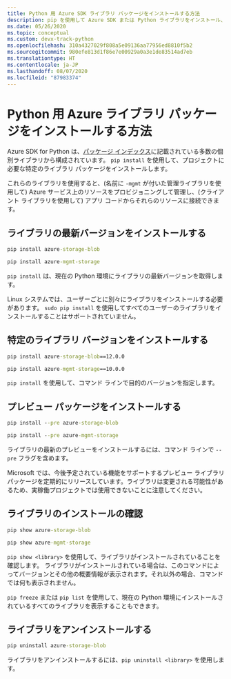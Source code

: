 ```yaml
---
title: Python 用 Azure SDK ライブラリ パッケージをインストールする方法
description: pip を使用して Azure SDK または Python ライブラリをインストール、アンインストール、および検証する方法。 特定のバージョンおよびプレビュー パッケージをインストールする方法の詳細も含まれています。
ms.date: 05/26/2020
ms.topic: conceptual
ms.custom: devx-track-python
ms.openlocfilehash: 310a4327029f808a5e09136aa77956ed8810f5b2
ms.sourcegitcommit: 980efe813d1f86e7e00929a0a3e1de83514ad7eb
ms.translationtype: HT
ms.contentlocale: ja-JP
ms.lasthandoff: 08/07/2020
ms.locfileid: "87983374"
---
```

# <a name="how-to-install-azure-library-packages-for-python"></a>Python 用 Azure ライブラリ パッケージをインストールする方法

Azure SDK for Python は、[パッケージ インデックス](azure-sdk-library-package-index.md)に記載されている多数の個別ライブラリから構成されています。 `pip install` を使用して、プロジェクトに必要な特定のライブラリ パッケージをインストールします。

これらのライブラリを使用すると、(名前に `-mgmt` が付いた管理ライブラリを使用して) Azure サービス上のリソースをプロビジョニングして管理し、(クライアント ライブラリを使用して) アプリ コードからそれらのリソースに接続できます。

## <a name="install-the-latest-version-of-a-library"></a>ライブラリの最新バージョンをインストールする

```cmd
pip install azure-storage-blob
```

```cmd
pip install azure-mgmt-storage
```

`pip install` は、現在の Python 環境にライブラリの最新バージョンを取得します。

Linux システムでは、ユーザーごとに別々にライブラリをインストールする必要があります。 `sudo pip install` を使用してすべてのユーザーのライブラリをインストールすることはサポートされていません。

## <a name="install-specific-library-versions"></a>特定のライブラリ バージョンをインストールする

```cmd
pip install azure-storage-blob==12.0.0
```

```cmd
pip install azure-mgmt-storage==10.0.0
```

`pip install` を使用して、コマンド ラインで目的のバージョンを指定します。

## <a name="install-preview-packages"></a>プレビュー パッケージをインストールする

```cmd
pip install --pre azure-storage-blob
```

```cmd
pip install --pre azure-mgmt-storage
```

ライブラリの最新のプレビューをインストールするには、コマンド ラインで `--pre` フラグを含めます。

Microsoft では、今後予定されている機能をサポートするプレビュー ライブラリ パッケージを定期的にリリースしています。ライブラリは変更される可能性があるため、実稼働プロジェクトでは使用できないことに注意してください。

## <a name="verify-a-library-installation"></a>ライブラリのインストールの確認

```cmd
pip show azure-storage-blob
```

```cmd
pip show azure-mgmt-storage
```

`pip show <library>` を使用して、ライブラリがインストールされていることを確認します。 ライブラリがインストールされている場合は、このコマンドによってバージョンとその他の概要情報が表示されます。それ以外の場合、コマンドでは何も表示されません。

`pip freeze` または `pip list` を使用して、現在の Python 環境にインストールされているすべてのライブラリを表示することもできます。

## <a name="uninstall-a-library"></a>ライブラリをアンインストールする

```cmd
pip uninstall azure-storage-blob
```

ライブラリをアンインストールするには、`pip uninstall <library>` を使用します。

